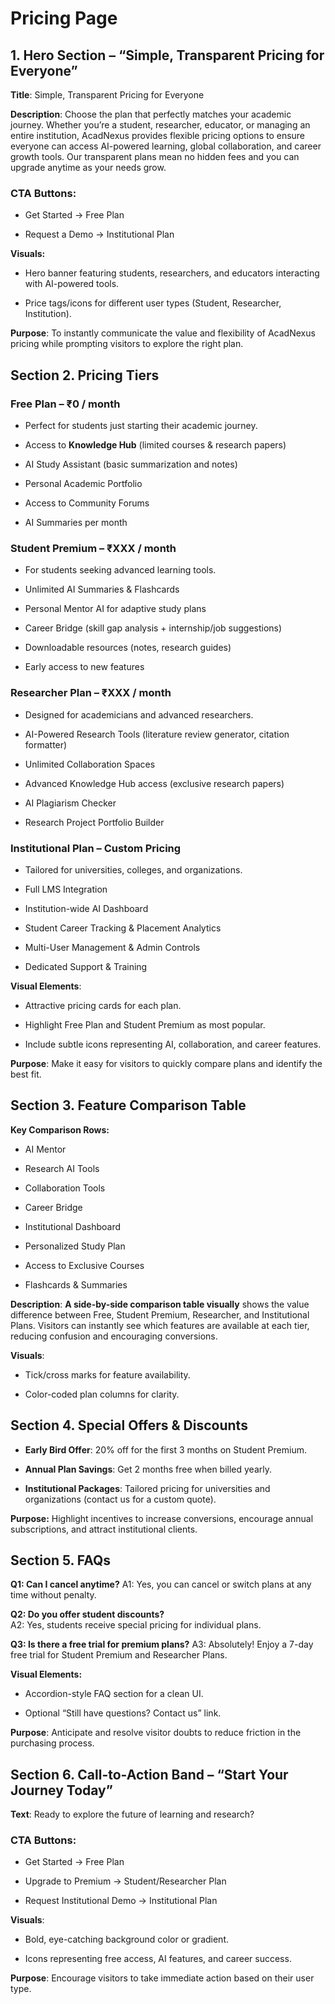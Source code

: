  # Pricing Page  

## 1. Hero Section – “Simple, Transparent Pricing for Everyone” 

**Title**: Simple, Transparent Pricing for Everyone 

**Description**: Choose the plan that perfectly matches your academic journey. Whether you’re a student, researcher, educator, or managing an entire institution, AcadNexus provides flexible pricing options to ensure everyone can access AI-powered learning, global collaboration, and career growth tools. Our transparent plans mean no hidden fees and you can upgrade anytime as your needs grow. 

### CTA Buttons: 

* Get Started → Free Plan 

* Request a Demo → Institutional Plan 

**Visuals:** 

   * Hero banner featuring students, researchers, and educators interacting with AI-powered tools. 

   * Price tags/icons for different user types (Student, Researcher, Institution). 

**Purpose**: To instantly communicate the value and flexibility of AcadNexus pricing while prompting visitors to explore the right plan. 

## Section 2. Pricing Tiers 

### Free Plan – ₹0 / month 

  * Perfect for students just starting their academic journey. 

  * Access to **Knowledge Hub** (limited courses & research papers) 

  * AI Study Assistant (basic summarization and notes) 

  * Personal Academic Portfolio 

  * Access to Community Forums 

  * AI Summaries per month 

### Student Premium – ₹XXX / month 

 * For students seeking advanced learning tools. 

 * Unlimited AI Summaries & Flashcards 

 * Personal Mentor AI for adaptive study plans 

 * Career Bridge (skill gap analysis + internship/job suggestions) 

 * Downloadable resources (notes, research guides) 

 * Early access to new features 

### Researcher Plan – ₹XXX / month 

 * Designed for academicians and advanced researchers. 

 * AI-Powered Research Tools (literature review generator, citation formatter) 

* Unlimited Collaboration Spaces 

 * Advanced Knowledge Hub access (exclusive research papers) 

 * AI Plagiarism Checker 

 * Research Project Portfolio Builder 

 ### Institutional Plan – Custom Pricing 

 * Tailored for universities, colleges, and organizations. 

 * Full LMS Integration 

 * Institution-wide AI Dashboard 

 * Student Career Tracking & Placement Analytics 

 * Multi-User Management & Admin Controls 

 * Dedicated Support & Training 

**Visual Elements**: 

 * Attractive pricing cards for each plan. 

 * Highlight Free Plan and Student Premium as most popular. 

 * Include subtle icons representing AI, collaboration, and career features. 

**Purpose**: Make it easy for visitors to quickly compare plans and identify the best fit. 

## Section 3. Feature Comparison Table 

**Key Comparison Rows:** 

 * AI Mentor 

 * Research AI Tools 

 * Collaboration Tools 

 * Career Bridge 

 * Institutional Dashboard 

 * Personalized Study Plan 

 * Access to Exclusive Courses 

 * Flashcards & Summaries 

**Description**: **A side-by-side comparison table visually** shows the value difference between Free, Student Premium, Researcher, and Institutional Plans. Visitors can instantly see which features are available at each tier, reducing confusion and encouraging conversions. 

**Visuals**: 

 * Tick/cross marks for feature availability. 

 * Color-coded plan columns for clarity. 

## Section 4. Special Offers & Discounts 

 * **Early Bird Offer**: 20% off for the first 3 months on Student Premium. 

 * **Annual Plan Savings**: Get 2 months free when billed yearly. 

 * **Institutional Packages**: Tailored pricing for universities and organizations (contact us for a custom quote). 

**Purpose:** Highlight incentives to increase conversions, encourage annual subscriptions, and attract institutional clients. 

## Section 5. FAQs 

**Q1: Can I cancel anytime?** 
A1: Yes, you can cancel or switch plans at any time without penalty. 

**Q2: Do you offer student discounts?**  
A2: Yes, students receive special pricing for individual plans. 

**Q3: Is there a free trial for premium plans?** 
A3: Absolutely! Enjoy a 7-day free trial for Student Premium and Researcher Plans. 

**Visual Elements:**

* Accordion-style FAQ section for a clean UI. 

* Optional “Still have questions? Contact us” link. 

**Purpose**: Anticipate and resolve visitor doubts to reduce friction in the purchasing process. 

## Section 6. Call-to-Action Band – “Start Your Journey Today” 

**Text**: Ready to explore the future of learning and research? 

### CTA Buttons: 

* Get Started → Free Plan 

* Upgrade to Premium → Student/Researcher Plan 

* Request Institutional Demo → Institutional Plan 

**Visuals**: 

* Bold, eye-catching background color or gradient. 

* Icons representing free access, AI features, and career success. 

**Purpose**: Encourage visitors to take immediate action based on their user type. 

